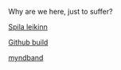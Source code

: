 Why are we here, just to suffer?

[Spila leikinn](/landdownunder)

[Github build](https://github.com/Zepeacedust/Leikforr-2-1/releases)

[myndband](https://youtu.be/s6DpQyLMKvI)
